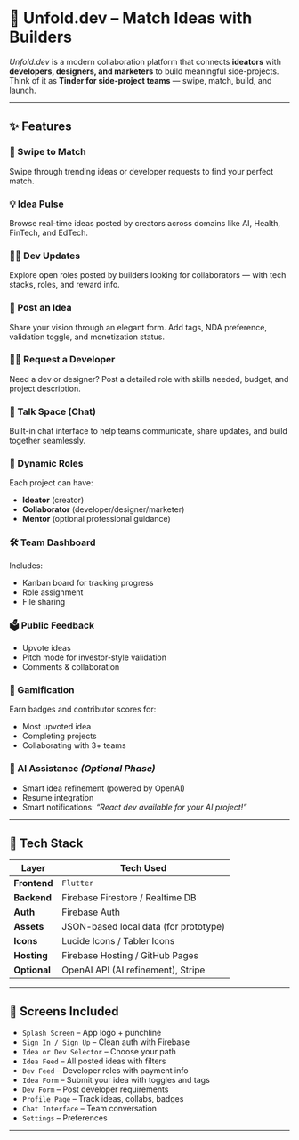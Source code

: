 # 📱 Unfold.dev – Match Ideas with Builders

_Unfold.dev_ is a modern collaboration platform that connects **ideators** with **developers, designers, and marketers** to build meaningful side-projects. Think of it as **Tinder for side-project teams** — swipe, match, build, and launch.

---

## ✨ Features

### 🔁 Swipe to Match
Swipe through trending ideas or developer requests to find your perfect match.

### 💡 Idea Pulse
Browse real-time ideas posted by creators across domains like AI, Health, FinTech, and EdTech.

### 🧑‍💻 Dev Updates
Explore open roles posted by builders looking for collaborators — with tech stacks, roles, and reward info.

### 📝 Post an Idea
Share your vision through an elegant form. Add tags, NDA preference, validation toggle, and monetization status.

### 👨‍🔧 Request a Developer
Need a dev or designer? Post a detailed role with skills needed, budget, and project description.

### 💬 Talk Space (Chat)
Built-in chat interface to help teams communicate, share updates, and build together seamlessly.

### 🧩 Dynamic Roles
Each project can have:
- **Ideator** (creator)
- **Collaborator** (developer/designer/marketer)
- **Mentor** (optional professional guidance)

### 🛠 Team Dashboard
Includes:
- Kanban board for tracking progress
- Role assignment
- File sharing

### 🗳 Public Feedback
- Upvote ideas
- Pitch mode for investor-style validation
- Comments & collaboration

### 🏅 Gamification
Earn badges and contributor scores for:
- Most upvoted idea
- Completing projects
- Collaborating with 3+ teams

### 🧠 AI Assistance *(Optional Phase)*
- Smart idea refinement (powered by OpenAI)
- Resume integration
- Smart notifications: _“React dev available for your AI project!”_

---

## 🔧 Tech Stack

| Layer        | Tech Used                             |
|--------------|----------------------------------------|
| **Frontend** | `Flutter`                             |
| **Backend**  | Firebase Firestore / Realtime DB      |
| **Auth**     | Firebase Auth                         |
| **Assets**   | JSON-based local data (for prototype) |
| **Icons**    | Lucide Icons / Tabler Icons           |
| **Hosting**  | Firebase Hosting / GitHub Pages       |
| **Optional** | OpenAI API (AI refinement), Stripe    |

---

## 📱 Screens Included

- `Splash Screen` – App logo + punchline  
- `Sign In / Sign Up` – Clean auth with Firebase  
- `Idea or Dev Selector` – Choose your path  
- `Idea Feed` – All posted ideas with filters  
- `Dev Feed` – Developer roles with payment info  
- `Idea Form` – Submit your idea with toggles and tags  
- `Dev Form` – Post developer requirements  
- `Profile Page` – Track ideas, collabs, badges  
- `Chat Interface` – Team conversation  
- `Settings` – Preferences  

---
